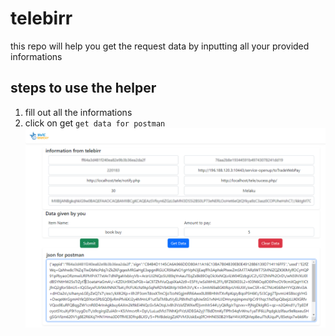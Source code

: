 # telebirr
this repo will help you get the request data by inputting all your provided informations

## steps to use the helper
1. fill out all the informations
2. click on get `get data for postman`
![](doc/img/mainscreen.png)